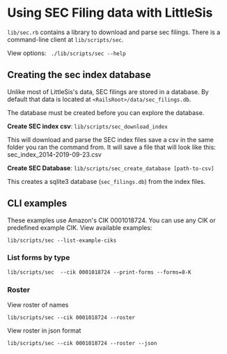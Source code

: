 # Using SEC Filing data with LittleSis

`lib/sec.rb` contains a library to download and parse sec filings. There is a command-line client at `lib/scripts/sec`. 

View options: ` ./lib/scripts/sec --help`

## Creating the sec index database

Unlike most of LittleSis's data, SEC filings are stored in a database. By default that data is located at `<RailsRoot>/data/sec_filings.db`.

The database must be created before you can explore the database.


**Create SEC index csv**: ` lib/scripts/sec_download_index `

This will download and parse the SEC index files save a csv in the same folder you ran the command from. It will save a file that will look like this: sec\_index\_2014-2019-09-23.csv


**Create SEC Database**: ` lib/scripts/sec_create_database [path-to-csv] `

This creates a sqlite3 database (`sec_filings.db`) from the index files. 


## CLI examples

These examples use Amazon's CIK 0001018724. You can use any CIK or predefined example CIK. View available examples:

``` 
lib/scripts/sec --list-example-ciks
```

### List forms by type
 
```
lib/scripts/sec  --cik 0001018724 --print-forms --forms=8-K
```

###  Roster


View roster of names

```
lib/scripts/sec --cik 0001018724 --roster
```

View roster in json format

```
lib/scripts/sec --cik 0001018724 --roster --json
```
